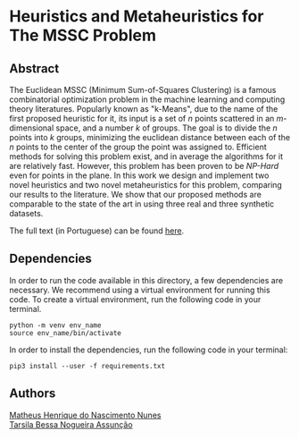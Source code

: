 # Heuristics and Metaheuristics for The MSSC Problem  

## Abstract  

The Euclidean MSSC (Minimum Sum-of-Squares Clustering) is a famous combinatorial optimization problem in the machine learning and computing theory literatures. Popularly known as "k-Means", due to the name of the first proposed heuristic for it, its input is a set of _n_ points scattered in an _m_-dimensional space, and a number _k_ of groups. The goal is to divide the _n_ points into _k_ groups, minimizing the euclidean distance between each of the _n_ points to the center of the group the point was assigned to. Efficient methods for solving this problem exist, and in average the algorithms for it are relatively fast. However, this problem has been proven to be _NP-Hard_ even for points in the plane. In this work we design and implement two novel heuristics and two novel metaheuristics for this problem, comparing our results to the literature. We show that our proposed methods are comparable to the state of the art in using three real and three synthetic datasets.  

The full text (in Portuguese) can be found [here](HeM_Projeto_Final.pdf).  

## Dependencies  

In order to run the code available in this directory, a few dependencies are necessary. We recommend using a virtual environment for running this code. To create a virtual environment, run the following code in your terminal.  


```{bash}  
python -m venv env_name
source env_name/bin/activate
```  


In order to install the dependencies, run the following code in your terminal:  

```{bash}  
pip3 install --user -f requirements.txt  
```  

## Authors  

[Matheus Henrique do Nascimento Nunes](https://github.com/mhnnunes)  
[Tarsila Bessa Nogueira Assunção](https://github.com/tarsilab)  
